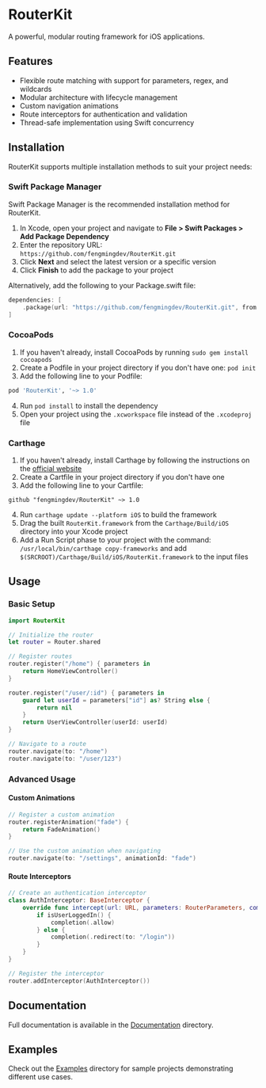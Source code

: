 # RouterKit

A powerful, modular routing framework for iOS applications.

## Features
- Flexible route matching with support for parameters, regex, and wildcards
- Modular architecture with lifecycle management
- Custom navigation animations
- Route interceptors for authentication and validation
- Thread-safe implementation using Swift concurrency

## Installation

RouterKit supports multiple installation methods to suit your project needs:

### Swift Package Manager
Swift Package Manager is the recommended installation method for RouterKit.

1. In Xcode, open your project and navigate to **File > Swift Packages > Add Package Dependency**
2. Enter the repository URL: `https://github.com/fengmingdev/RouterKit.git`
3. Click **Next** and select the latest version or a specific version
4. Click **Finish** to add the package to your project

Alternatively, add the following to your Package.swift file:

```swift
dependencies: [
    .package(url: "https://github.com/fengmingdev/RouterKit.git", from: "1.0.0")
]
```

### CocoaPods
1. If you haven't already, install CocoaPods by running `sudo gem install cocoapods`
2. Create a Podfile in your project directory if you don't have one: `pod init`
3. Add the following line to your Podfile:

```ruby
pod 'RouterKit', '~> 1.0'
```

4. Run `pod install` to install the dependency
5. Open your project using the `.xcworkspace` file instead of the `.xcodeproj` file

### Carthage
1. If you haven't already, install Carthage by following the instructions on the [official website](https://github.com/Carthage/Carthage)
2. Create a Cartfile in your project directory if you don't have one
3. Add the following line to your Cartfile:

```
github "fengmingdev/RouterKit" ~> 1.0
```

4. Run `carthage update --platform iOS` to build the framework
5. Drag the built `RouterKit.framework` from the `Carthage/Build/iOS` directory into your Xcode project
6. Add a Run Script phase to your project with the command: `/usr/local/bin/carthage copy-frameworks` and add `$(SRCROOT)/Carthage/Build/iOS/RouterKit.framework` to the input files

## Usage

### Basic Setup

```swift
import RouterKit

// Initialize the router
let router = Router.shared

// Register routes
router.register("/home") { parameters in
    return HomeViewController()
}

router.register("/user/:id") { parameters in
    guard let userId = parameters["id"] as? String else {
        return nil
    }
    return UserViewController(userId: userId)
}

// Navigate to a route
router.navigate(to: "/home")
router.navigate(to: "/user/123")
```

### Advanced Usage

#### Custom Animations

```swift
// Register a custom animation
router.registerAnimation("fade") {
    return FadeAnimation()
}

// Use the custom animation when navigating
router.navigate(to: "/settings", animationId: "fade")
```

#### Route Interceptors

```swift
// Create an authentication interceptor
class AuthInterceptor: BaseInterceptor {
    override func intercept(url: URL, parameters: RouterParameters, completion: @escaping InterceptorCompletion) {
        if isUserLoggedIn() {
            completion(.allow)
        } else {
            completion(.redirect(to: "/login"))
        }
    }
}

// Register the interceptor
router.addInterceptor(AuthInterceptor())
```

## Documentation

Full documentation is available in the [Documentation](Documentation/) directory.

## Examples

Check out the [Examples](Examples/) directory for sample projects demonstrating different use cases.